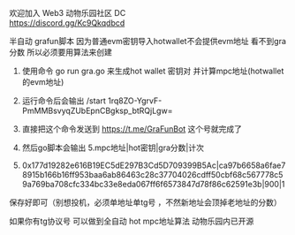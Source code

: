欢迎加入 Web3 动物乐园社区 DC      
https://discord.gg/Kc9Qkqdbcd


半自动 grafun脚本
因为普通evm密钥导入hotwallet不会提供evm地址 看不到gra分数   所以必须要用算法来创建
1. 使用命令 go run gra.go 来生成hot wallet 密钥对 并计算mpc地址(hotwallet的evm地址)

2. 运行命令后会输出 /start  1rq8ZO-YgrvF-PmMMBsvyqZUbEpnCBgksp_btRQjLgw=
3. 直接把这个命令发送到 https://t.me/GraFunBot  这个号就完成了

4. 然后go脚本会输出
5.mpc地址|hot密钥|gra分数|计次
6. 0x177d19282e616B19EC5dE297B3Cd5D709399B5Ac|ca97b6658a6fae78915b166b16ff953baa6ab86463c28c37704026cdff50cbf68c567778c59a769ba708cfc334bc33e8eda067ff6f6573847d78f86c62591e3b|900|1

保存好即可（别想投机，必须单地址单tg号 ，不然新地址会顶掉老地址的分数）

如果你有tg协议号  可以做到全自动
hot mpc地址算法 动物乐园内已开源
